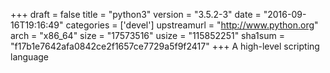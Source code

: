 +++
draft = false
title = "python3"
version = "3.5.2-3"
date = "2016-09-16T19:16:49"
categories = ['devel']
upstreamurl = "http://www.python.org"
arch = "x86_64"
size = "17573516"
usize = "115852251"
sha1sum = "f17b1e7642afa0842ce2f1657ce7729a5f9f2417"
+++
A high-level scripting language